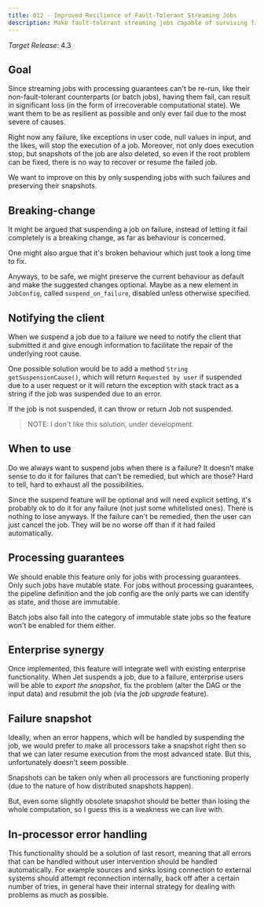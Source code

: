 ```yaml
---
title: 012 - Improved Resilience of Fault-Tolerant Streaming Jobs
description: Make fault-tolerant streaming jobs capable of surviving fixable errors.
---
```


*Target Release*: 4.3

## Goal

Since streaming jobs with processing guarantees can't be re-run, like
their non-fault-tolerant counterparts (or batch jobs), having them fail,
can result in significant loss (in the form of irrecoverable
computational state). We want them to be as resilient as possible and
only ever fail due to the most severe of causes.

Right now any failure, like exceptions in user code, null values in
input, and the likes, will stop the execution of a job. Moreover, not
only does execution stop, but snapshots of the job are also deleted, so
even if the root problem can be fixed, there is no way to recover or
resume the failed job.

We want to improve on this by only suspending jobs with such failures
and preserving their snapshots.

## Breaking-change

It might be argued that suspending a job on failure, instead of letting
it fail completely is a breaking change, as far as behaviour is
concerned.

One might also argue that it's broken behaviour which just took a long
time to fix.

Anyways, to be safe, we might preserve the current behaviour as default
and make the suggested changes optional. Maybe as a new element in
`JobConfig`, called `suspend_on_failure`, disabled unless otherwise
specified.

## Notifying the client

When we suspend a job due to a failure we need to notify the client that
submitted it and give enough information to facilitate the repair of the
underlying root cause.

One possible solution would be to add a method
`String getSuspensionCause()`, which will return `Requested by user`
if suspended due to a user request or it will return the exception with
stack tract as a string if the job was suspended due to an error.

If the job is not suspended, it can throw or return Job not suspended.

> NOTE: I don't like this solution, under development.

## When to use

Do we always want to suspend jobs when there is a failure? It doesn't
make sense to do it for failures that can't be remedied, but which are
those? Hard to tell, hard to exhaust all the possibilities.

Since the suspend feature will be optional and will need explicit
setting, it's probably ok to do it for any failure (not just some
whitelisted ones). There is nothing to lose anyways. If the failure
can't be remedied, then the user can just cancel the job. They will be
no worse off than if it had failed automatically.

## Processing guarantees

We should enable this feature only for jobs with processing guarantees.
Only such jobs have mutable state. For jobs without processing
guarantees, the pipeline definition and the job config are the only
parts we can identify as state, and those are immutable.

Batch jobs also fall into the category of immutable state jobs so the
feature won't be enabled for them either.

## Enterprise synergy

Once implemented, this feature will integrate well with existing
enterprise functionality. When Jet suspends a job, due to a failure,
enterprise users will be able to _export the snapshot_, fix the problem
(alter the DAG or the input data) and resubmit the job (via the _job
upgrade_ feature).

## Failure snapshot

Ideally, when an error happens, which will be handled by suspending the
job, we would prefer to make all processors take a snapshot right then
so that we can later resume execution from the most advanced state. But
this, unfortunately doesn't seem possible.

Snapshots can be taken only when all processors are functioning properly
(due to the nature of how distributed snapshots happen).

But, even some slightly obsolete snapshot should be better than losing
the whole computation, so I guess this is a weakness we can live with.

## In-processor error handling

This functionality should be a solution of last resort, meaning that all
errors that can be handled without user intervention should be handled
automatically. For example sources and sinks losing connection to
external systems should attempt reconnection internally, back off after
a certain number of tries, in general have their internal strategy for
dealing with problems as much as possible.

